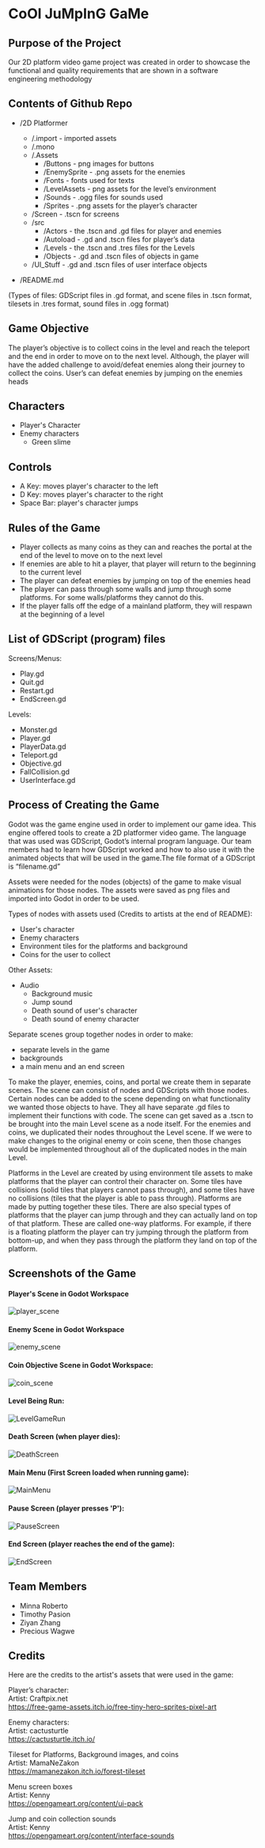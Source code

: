 # CoOl JuMpInG GaMe

## Purpose of the Project
Our 2D platform video game project was created in order to showcase the functional and quality requirements that are shown in a software engineering methodology

## Contents of Github Repo

* /2D Platformer
     * /.import - imported assets
     * /.mono
     * /.Assets
          * /Buttons - png images for buttons 
          * /EnemySprite - .png assets for the enemies
          * /Fonts - fonts used for texts
          * /LevelAssets - png assets for the level’s environment
          * /Sounds - .ogg files for sounds used 
          * /Sprites - .png assets for the player’s character
     * /Screen - .tscn for screens
     * /src
          * /Actors - the .tscn and .gd files for player and enemies
          * /Autoload - .gd and .tscn files for player’s data
          * /Levels - the .tscn and .tres files for the Levels
          * /Objects - .gd and .tscn files of objects in game
     * /UI_Stuff - .gd and .tscn files of user interface objects
          
* /README.md

(Types of files: GDScript files in .gd format, and scene files in .tscn format, tilesets in .tres format, sound files in .ogg format)

## Game Objective 

The player’s objective is to collect coins in the level and reach the teleport and the end in order to move on to the next level. Although, the player will have the added challenge to avoid/defeat enemies along their journey to collect the coins. User’s can defeat enemies by jumping on the enemies heads


## Characters

* Player's Character 
* Enemy characters
  - Green slime


## Controls

* A Key: moves player's character to the left
* D Key: moves player's character to the right
* Space Bar: player's character jumps

## Rules of the Game

* Player collects as many coins as they can and reaches the portal at the end of the level to move on to the next level
* If enemies are able to hit a player, that player will return to the beginning to the current level
* The player can defeat enemies by jumping on top of the enemies head
* The player can pass through some walls and jump through some platforms. For some walls/platforms they cannot do this.
* If the player falls off the edge of a mainland platform, they will respawn at the beginning of a level 

## List of GDScript (program) files
Screens/Menus:
- Play.gd 
- Quit.gd
- Restart.gd
- EndScreen.gd

Levels:
- Monster.gd
- Player.gd
- PlayerData.gd
- Teleport.gd
- Objective.gd
- FallCollision.gd
- UserInterface.gd 


## Process of Creating the Game

Godot was the game engine used in order to implement our game idea. This engine offered tools to create a 2D platformer video game.
The language that was used was GDScript, Godot’s internal program language. 
Our team members had to learn how GDScript worked and how to also use it with the animated objects that will be used in the game.The file format of a GDScript is “filename.gd”

Assets were needed  for the nodes (objects) of the game  to make visual animations for those nodes. The assets were saved as png files and imported into Godot in order to be used. 

Types of nodes with assets used (Credits to artists at the end of README):
* User's character
* Enemy characters
* Environment tiles for the platforms and background
* Coins for the user to collect

Other Assets:
* Audio
    - Background music
    - Jump sound
    - Death sound of user's character
    - Death sound of enemy character

Separate scenes group together nodes in order to make:
* separate levels in the game
* backgrounds
* a main menu and an end screen

To make the player, enemies, coins, and portal we create them in separate scenes. The scene can consist of nodes and GDScripts with those nodes. Certain nodes can be added to the scene depending on what functionality we wanted those objects to have. They all have separate .gd files to implement their functions with code. The scene can get saved as a .tscn to be brought into the main Level scene as a node itself. For the enemies and coins, we duplicated their nodes throughout the Level scene. If we were to make changes to the original enemy or coin scene, then those changes would be implemented throughout all of the duplicated nodes in the main Level. 

Platforms in the Level are created by using environment tile assets to make platforms that the player can control their character on. Some tiles have collisions (solid tiles that players cannot pass through), and some tiles have no collisions (tiles that the player is able to pass through). Platforms are made by putting together these tiles. There are also special types of platforms that the player can jump through and they can actually land on top of that platform. These are called one-way platforms. For example, if there is a floating platform the player can try jumping through the platform from bottom-up, and when they pass through the platform they land on top of the platform.


## Screenshots of the Game

#### Player's Scene in Godot Workspace </br>
![player_scene](GameScreenshots/PlayerScene.JPG)

#### Enemy Scene in Godot Workspace  </br>
![enemy_scene](GameScreenshots/MonsterScene.JPG)

#### Coin Objective Scene in Godot Workspace: </br>
![coin_scene](GameScreenshots/CoinScene.JPG)

#### Level Being Run: </br>
![LevelGameRun](GameScreenshots/LevelGamePlay.JPG)

#### Death Screen (when player dies): </br>
![DeathScreen](GameScreenshots/DeathScene.JPG)

#### Main Menu (First Screen loaded when running game): </br>
![MainMenu](GameScreenshots/MainMenuGamePlay.JPG)

#### Pause Screen (player presses 'P'): </br>
![PauseScreen](GameScreenshots/PauseScreen.JPG)

#### End Screen (player reaches the end of the game): </br>
![EndScreen](GameScreenshots/EndScreen.JPG)


## Team Members 
* Minna Roberto 
* Timothy Pasion
* Ziyan Zhang
* Precious Wagwe

## Credits
Here are the credits to the artist's assets that were used in the game:

Player’s character: </br>
Artist: Craftpix.net </br>
https://free-game-assets.itch.io/free-tiny-hero-sprites-pixel-art </br>

Enemy characters: </br>
Artist: cactusturtle </br>
https://cactusturtle.itch.io/ </br>

Tileset for Platforms, Background images, and coins </br>
Artist: MamaNeZakon </br>
https://mamanezakon.itch.io/forest-tileset  </br>

Menu screen boxes </br>
Artist: Kenny </br>
https://opengameart.org/content/ui-pack </br>

Jump and coin collection sounds </br>
Artist: Kenny </br>
https://opengameart.org/content/interface-sounds </br>
